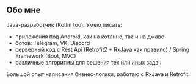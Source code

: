 ## Обо мне
Java-разработчик (Kotlin too). Умею писать:
- приложения под Android, как на котлине, так и на джаве
- ботов: Telegram, VK, Discord
- серверный код с Rest Api (Retrofit2 + RxJava как правило) / Spring Framework (Boot, MVC)
- различные алгоритмы для решения тех или иных задач

Большой опыт написания бизнес-логики, работаю с RxJava и Retrofit.
